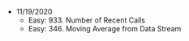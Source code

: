 * 11/19/2020
    * Easy: 933. Number of Recent Calls
    * Easy: 346. Moving Average from Data Stream